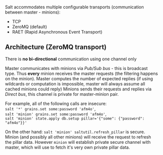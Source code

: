 Salt accommodates multiple configurable transports (communication between master - minions):
 - TCP
 - ZeroMQ (default)
 - RAET (Rapid Asynchronous Event Transport)

## Architecture (ZeroMQ transport)
There is **no bi-directional** communication using one channel only
  
Master communicates with minions via _Pub/Sub bus_ - this is broadcast type. 
Thus **every** minion receives the master requests (the filtering happens on the minion).
Master computes the number of expected replies (if using wildcards or computation is impossible, master will always assume all cached minions could reply)
Minions sends their requests and replies via _Direct bus_, this channel is private for master-minion pair.

For example, all of the following calls are insecure:  
`salt '*' grains.set some:password 'afm4o'`,  
`salt 'minion' grains.set some:password 'afm4o'`,  
`salt 'minion' state.apply db.setup pillar='{"some": {"password": "afm4o"}}'`  

On the other hand:
`salt 'minion' saltutil.refresh_pillar` is secure. Minion (and possibly all other minions) will receive the request to
refresh the pillar data. However `minion` will establish private secure channel with master, which will use to fetch it's very
own private pillar data.
 